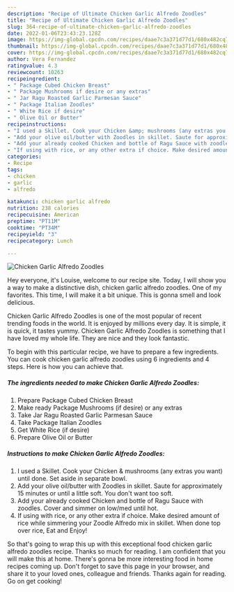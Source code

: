 ```yaml
---
description: "Recipe of Ultimate Chicken Garlic Alfredo Zoodles"
title: "Recipe of Ultimate Chicken Garlic Alfredo Zoodles"
slug: 364-recipe-of-ultimate-chicken-garlic-alfredo-zoodles
date: 2022-01-06T23:43:23.128Z
image: https://img-global.cpcdn.com/recipes/daae7c3a371d77d1/680x482cq70/chicken-garlic-alfredo-zoodles-recipe-main-photo.jpg
thumbnail: https://img-global.cpcdn.com/recipes/daae7c3a371d77d1/680x482cq70/chicken-garlic-alfredo-zoodles-recipe-main-photo.jpg
cover: https://img-global.cpcdn.com/recipes/daae7c3a371d77d1/680x482cq70/chicken-garlic-alfredo-zoodles-recipe-main-photo.jpg
author: Vera Fernandez
ratingvalue: 4.3
reviewcount: 10263
recipeingredient:
- " Package Cubed Chicken Breast"
- " Package Mushrooms if desire or any extras"
- " Jar Ragu Roasted Garlic Parmesan Sauce"
- " Package Italian Zoodles"
- " White Rice if desire"
- " Olive Oil or Butter"
recipeinstructions:
- "I used a Skillet. Cook your Chicken &amp; mushrooms (any extras you want) until done. Set aside in separate bowl."
- "Add your olive oil/butter with Zoodles in skillet. Saute for approximately 15 minutes or until a little soft. You don&#39;t want too soft."
- "Add your already cooked Chicken and bottle of Ragu Sauce with zoodles. Cover and simmer on low/med until hot."
- "If using with rice, or any other extra if choice. Make desired amount of rice while simmering your Zoodle Alfredo mix in skillet. When done top over rice, Eat and Enjoy!"
categories:
- Recipe
tags:
- chicken
- garlic
- alfredo

katakunci: chicken garlic alfredo 
nutrition: 238 calories
recipecuisine: American
preptime: "PT11M"
cooktime: "PT34M"
recipeyield: "3"
recipecategory: Lunch

---
```



![Chicken Garlic Alfredo Zoodles](https://img-global.cpcdn.com/recipes/daae7c3a371d77d1/680x482cq70/chicken-garlic-alfredo-zoodles-recipe-main-photo.jpg)

Hey everyone, it's Louise, welcome to our recipe site. Today, I will show you a way to make a distinctive dish, chicken garlic alfredo zoodles. One of my favorites. This time, I will make it a bit unique. This is gonna smell and look delicious.



Chicken Garlic Alfredo Zoodles is one of the most popular of recent trending foods in the world. It is enjoyed by millions every day. It is simple, it is quick, it tastes yummy. Chicken Garlic Alfredo Zoodles is something that I have loved my whole life. They are nice and they look fantastic.


To begin with this particular recipe, we have to prepare a few ingredients. You can cook chicken garlic alfredo zoodles using 6 ingredients and 4 steps. Here is how you can achieve that.

<!--inarticleads1-->

##### The ingredients needed to make Chicken Garlic Alfredo Zoodles:

1. Prepare  Package Cubed Chicken Breast
1. Make ready  Package Mushrooms (if desire) or any extras
1. Take  Jar Ragu Roasted Garlic Parmesan Sauce
1. Take  Package Italian Zoodles
1. Get  White Rice (if desire)
1. Prepare  Olive Oil or Butter




<!--inarticleads2-->

##### Instructions to make Chicken Garlic Alfredo Zoodles:

1. I used a Skillet. Cook your Chicken &amp; mushrooms (any extras you want) until done. Set aside in separate bowl.
1. Add your olive oil/butter with Zoodles in skillet. Saute for approximately 15 minutes or until a little soft. You don&#39;t want too soft.
1. Add your already cooked Chicken and bottle of Ragu Sauce with zoodles. Cover and simmer on low/med until hot.
1. If using with rice, or any other extra if choice. Make desired amount of rice while simmering your Zoodle Alfredo mix in skillet. When done top over rice, Eat and Enjoy!




So that's going to wrap this up with this exceptional food chicken garlic alfredo zoodles recipe. Thanks so much for reading. I am confident that you will make this at home. There's gonna be more interesting food in home recipes coming up. Don't forget to save this page in your browser, and share it to your loved ones, colleague and friends. Thanks again for reading. Go on get cooking!
